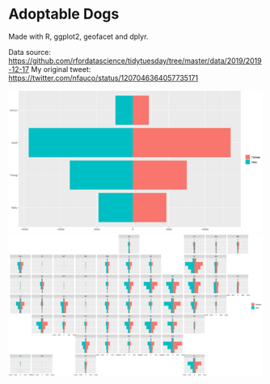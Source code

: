 # Adoptable Dogs

Made with R, ggplot2, geofacet and dplyr.

Data source: https://github.com/rfordatascience/tidytuesday/tree/master/data/2019/2019-12-17
My original tweet: https://twitter.com/nfauco/status/1207046364057735171

![](dog_pyramid.png)
![](dog_pyramid_state.png)
